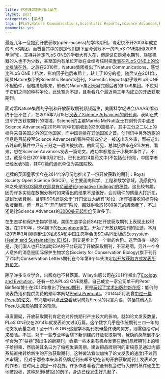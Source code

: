 ```yaml
---
title: 开放获取期刊陆续诞生
layout: post
categories: [学术]
tags: [PLoS,Nature Communications,Scientific Reports,Science Advances,RSOS,PeerJ,Ecology and Evolution,Ecosphere,EHS]
comments: yes
---
```


最近几年一旦提到开放获取(open-access)的学术期刊，肯定绕不开2003年成立的PLoS集团，而首当其中的则是他们旗下至今褒贬不一的PLoS ONE期刊(2006年创刊)。支持并肯定PLoS ONE的学者大有人在，但是说它是灌水期刊、赚钱机器的人也不为少数，甚至国内有单位开始在业绩考核时把[发表在PLoS ONE上的论文排除在外](http://blog.sciencenet.cn/blog-111883-676593.html)。之后在2010年，Nature集团推出了Nature Communications，感觉比PLoS ONE上档次，影响因子也后来居上，跃上了10分的槛。随后又在2011年，同属Nature旗下的Scientific Reports创刊。Scientific Reports似乎跟PLoS ONE不相伯仲，但若拼起爹来，前者的Nature集团无疑完爆后者的PLoS集团。不过对于它们之间的种种争论，此处暂为不提，且看看几个最近两三年内成立的开放获取期刊。

面对着Nature集团的子刊和开放获取期刊频频诞生，美国科学促进会(AAAS)看似终于坐不住了，在2015年2月15日[发表了Science Advances的创刊词](http://advances.sciencemag.org/content/1/1/e1500088)，表明正式进军开放获取期刊的领域。Science的主编Marcia McNutt女士在创刊词中点出Science Advances在2015年1月中旬前收到的360篇稿子，其中三分之二以上的稿件来自美国之外的其他国家，而中国则排在其他国家之首。创刊词中另外透露的信息是目前投至Science Advances的稿件只有四分之一被送出去外审，而被送出去外审的稿件中只有三分之一最终被接收。由此可见，总体接收率在8%左右。看来，想在Science Advances发表一篇论文，成功率都接近于小概率事件了。不过，截至今日(2015年3月21日)，已刊出的24篇论文中(不包括创刊词)，中国学者已经发表5篇，其中2篇的通讯单位为美国院校。

老牌的英国皇家学会在2014年9月份也推出了一份开放获取的期刊：Royal Society Open Science (RSOS)，它主要面向科学、工程和数学领域。我感觉特殊之处是[RSOS同样欢迎具有负面结论(negative findings)的稿件](http://rsos.royalsocietypublishing.org/about)。这比较有趣，因为许多实验在数据分析时如果得出的结果不是很好，会对稿件的质量大打折扣。提到发表费用，目前RSOS还是处于“开门营业大酬宾”阶段，所有被接收的稿件免收版面费。但一旦过了“开门酬宾”阶段，那就得收取1600美元的版面费了，不过还是比Science Advances的[3000美元起步价](http://advances.sciencemag.org/content/article-processing-charges)便宜多了。

在生态学和保护生物学领域，美国生态学会(ESA)在开放获取期刊上表现比较积极。在2010年，ESA旗下的[Ecosphere](http://www.esajournals.org/loi/ecsp)诞生，开始了开放获取期刊的征途。本月(2015年3月)刚刚诞生的由ESA和中国生态学会(ESC)共同出版的[Ecosystem Health and Sustainability (EHS)](http://www.esajournals.org/doi/full/10.1890/EHS14-0010.1)，则又是步上了一个新的台阶。这里值得一提的是，我们国人也开始借助ESA的平台玩起了开放获取期刊，不容易啊。另外一个令人意外的消息是国际保护生物学会(Society for Conservation Biology)旗下刊行了7年的Conservation Letters期刊在今年第8个年头决定[以开放获取方式发表所有论文](http://blog.nature.org/science/2014/10/20/conservation-letters-open-access-impact-factor-data-sharing/)。

除了许多专业学会，出版商也不甘落寞。Wiley出版公司在2011年推出了[Ecology and Evolution](http://onlinelibrary.wiley.com/journal/10.1002/(ISSN)2045-7758)。还有一位从PLoS ONE跳槽，自己成立一家公司单干的Peter Binfield博士在2013年推出了[PeerJ期刊](https://peerj.com)，更是[玩起了学术出版的新花招](http://www.guokr.com/article/436696/)：低价的发表费用和提供免费的预印本网站[PeerJ Preprints](https://peerj.com/about/preprints/scope-and-instructions/)。2014年5月我曾[中过一篇PeerJ的论文](https://peerj.com/articles/374/)，有兴趣可以[点此查看](http://sixf.org/cn/2014/05/glance-at-peerj/)我以前对PeerJ的只言片语，包括其他人对PeerJ[未来影响因子的预测](http://tagteam.harvard.edu/hub_feeds/928/feed_items/2093300)。

毋庸置疑，开放获取期刊肯定会对传统期刊产生较大的影响。就如论文发表数量，PLoS ONE仅在2014年就发表论文过3万篇。这个数字几乎是传统期刊三四十年的论文发表量之和！至于PLoS ONE这艘学术期刊航母最终驶向何方，则需留给时间来检验。不过，对于一些专业学会旗下新创建的开放获取期刊，我隐约感觉到不少学会为了“扶持”刚出生的新期刊，会把一些本来有机会发表在他们品牌期刊上的稿子给拒稿，然后美其名曰为了缩短发表周期，建议把品牌期刊的审稿意见通过内部系统直接转给新生的开放获取期刊。这种做法看似加快了论文发表的速度(不过再次审稿)，但对于那些本来奔着品牌期刊去却不想在新的开放获取期刊上发表论文的作者，在时间上则是一种浪费。许多作者看着完全有机会进行大修的稿件硬生生地被拒稿，这种悲剧(被拒)的例子，身边已经发生好几起了。
